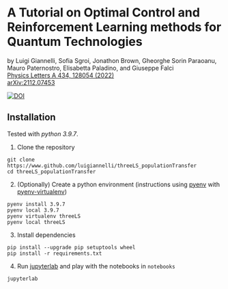 # A Tutorial on Optimal Control and Reinforcement Learning methods for Quantum Technologies
by Luigi Giannelli, Sofia Sgroi, Jonathon Brown, Gheorghe Sorin Paraoanu, Mauro Paternostro, Elisabetta Paladino, and Giuseppe Falci  
[Physics Letters A 434, 128054 (2022)](https://doi.org/10.1016/j.physleta.2022.128054)  
[arXiv:2112.07453](https://arxiv.org/abs/2112.07453)  

[![DOI](https://zenodo.org/badge/438661412.svg)](https://zenodo.org/doi/10.5281/zenodo.10980517)  

## Installation
Tested with *python 3.9.7*.

1. Clone the repository
``` shell
git clone https://www.github.com/luigiannelli/threeLS_populationTransfer
cd threeLS_populationTransfer
```

2. (Optionally) Create a python environment (instructions using
   [pyenv](https://github.com/pyenv/pyenv) with
   [pyenv-virtualenv](https://github.com/pyenv/pyenv-virtualenv))
``` shell
pyenv install 3.9.7
pyenv local 3.9.7
pyenv virtualenv threeLS
pyenv local threeLS
```

3. Install dependencies
``` shell
pip install --upgrade pip setuptools wheel
pip install -r requirements.txt
```

4. Run [jupyterlab](https://jupyter.org/) and play with the notebooks in
   `notebooks`

``` shell
jupyterlab
```
